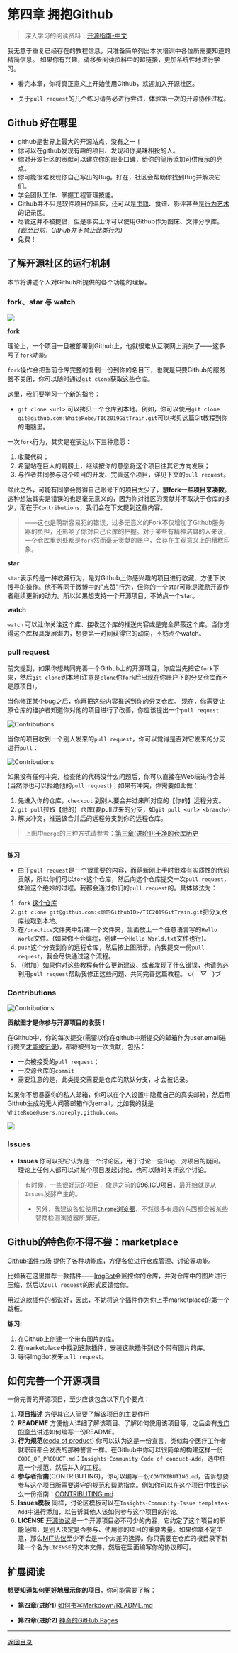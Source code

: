 # 第四章 拥抱Github

> 深入学习的阅读资料：[开源指南-中文](https://opensource.guide/zh-cn/)

我无意于重复已经存在的教程信息，只准备简单列出本次培训中各位所需要知道的精简信息。
如果你有兴趣，请移步阅读资料中的超链接，更加系统性地进行学习。

- 看完本章，你将真正意义上开始使用Github，欢迎加入开源社区。

- 关于`pull request`的几个练习请务必进行尝试，体验第一次的开源协作过程。

## Github 好在哪里

- github是世界上最大的开源站点，没有之一！
- 你可以在github发现有趣的项目、发现和你臭味相投的人。
- 你对开源社区的贡献可以建立你的职业口碑，给你的简历添加可供展示的亮点。
- 你可能很难发现你自己写出的Bug。好在，社区会帮助你找到Bug并解决它们。
- 学会团队工作、掌握工程管理技能。
- Github并不只是软件项目的温床，还可以是[书籍](https://github.com/exacity/deeplearningbook-chinese)、食谱、影评甚至是[行为艺术](https://github.com/kelseyhightower/nocode)的记录区。
- 尽管这并不被提倡，但是事实上你可以使用Github作为图床、文件分享库。*(截至目前，Github并不禁止此类行为)*
- 免费！

## 了解开源社区的运行机制

本节将讲述个人对Github所提供的各个功能的理解。

### fork、star 与 watch

![](/pic/GithubBar.jpg)

**fork**

理论上，一个项目一旦被部署到Github上，他就很难从互联网上消失了——这多亏了`fork`功能。

`fork`操作会把当前仓库完整的复制一份到你的名目下，也就是只要Github的服务器不关闭，你可以随时通过`git clone`获取这些仓库。

这里，我们要学习一个新的指令：

- `git clone <url>` 可以拷贝一个仓库到本地。例如，你可以使用`git clone git@github.com:WhiteRobe/TIC2019GitTrain.git`可以拷贝这篇Git教程到你的电脑里。

一次`fork`行为，其实是在表达以下三种意愿：

1. 收藏代码；
2. 希望站在巨人的肩膀上，继续按你的意愿将这个项目往其它方向发展；
3. 与作者共同参与这个项目的开发、完善这个项目，详见下文的`pull request`。

除此之外，可能有同学会觉得自己账号下的项目太少了，**想fork一些项目来凑数**。这种想法其实是错误的也是毫无意义的，因为你对社区的贡献并不取决于仓库的多少，而在于`Contributions`，我们会在下文提到这些内容。
> ——这也是萌新容易犯的错误，过多无意义的Fork不仅增加了Github服务器的负担，还影响了你对自己仓库的把握。对于某些有精神洁癖的人来说，一个仓库里到处都是`fork`然而毫无贡献的账户，会存在主观意义上的糟糕印象。

**star**

`star`表示的是一种收藏行为，是对Github上你感兴趣的项目进行收藏、方便下次搜寻的操作。他不等同于微博中的"点赞"行为，但你的一个star可能是激励开源作者继续更新的动力。所以如果想支持一个开源项目，不妨点一个star。

**watch**

`watch` 可以让你关注这个库、接收这个库的推送内容或是完全屏蔽这个库。当你觉得这个库极具发展潜力，想要第一时间获得它的动向，不妨点个watch。 

### pull request

前文提到，如果你想共同完善一个Github上的开源项目，你应当先把它`fork`下来，然后`git clone`到本地(注意是`clone`你`fork`后出现在你账户下的分叉仓库而不是原项目)。

当你修正某个bug之后，你再把这些内容推送到你的分叉仓库。
现在，你需要让原仓库的维护者知道你对他的项目进行了改善，你应该提出一个`pull request`:

![Contributions](/pic/PullRequestEntry.jpg)

当你的项目收到一个别人发来的`pull request`，你可以觉得是否对它发来的分支进行`pull`：

![Contributions](/pic/GithubPullRequest.jpg)

如果没有任何冲突，检查他的代码没什么问题后，你可以直接在Web端进行合并(当然你也可以拒绝他的`pull request`)；如果有冲突，你需要如此做：

1. 先进入你的仓库，`checkout` 到别人要合并过来所对应的【你的】远程分支。
2. `git pull`拉取【他的】仓库(要pull过来的分支，如`git pull <url> <branch>`)
3. 解决冲突，推送该合并后的远程分支到你的远程仓库。

> 上图中`merge`的三种方式请参考：[第三章(进阶1):干净的仓库历史](/articles/better_history.md)

---

**练习**

- 由于`pull request`是一个很重要的内容，而萌新刚上手时很难有实质性的代码贡献，所以你们可以`fork`这个仓库，然后向这个仓库提交一次`pull request`，体验这个绝妙的过程。我都会通过你们的`pull request`的。具体做法为：

1. `fork` [这个仓库](https://github.com/WhiteRobe/TIC2019GitTrain)
2. `git clone git@github.com:<你的GithubID>/TIC2019GitTrain.git`把分叉仓库拉取到本地。
3. 在`/practice`文件夹中新建一个文件夹，里面放上一个任意语言写的`Hello World`文件。(如果你不会编程，创建一个`Hello World.txt`文件也行)。
4. `push`这个分支到你的远程仓库，然后按上图所示，向我提交一份`pull request`，我会尽快通过这个流程。
5. （附加）如果你对这些教程有什么更新建议、或者发现了什么错误，也请务必利用`pull request`帮助我修正这些问题、共同完善这篇教程。 o(*￣▽￣*)ブ

### Contributions

![Contributions](/pic/Contributions.jpg)

**贡献图才是你参与开源项目的收获！**

在Github中，你的每次提交(需要以你在github中所提交的邮箱作为user.email进行提交[才能被记录](https://help.github.com/cn/articles/why-are-my-contributions-not-showing-up-on-my-profile))，都将被列为一次贡献，包括：

- 一次被接受的`pull request`；
- 一次源仓库的`commit`
- 需要注意的是，此类提交需要是仓库的默认分支，才会被记录。

如果你不想暴露你的私人邮箱，你可以在个人设置中隐藏自己的真实邮箱，然后用Github生成的无人问答邮箱作为email，比如我的就是`WhiteRobe@users.noreply.github.com`。

![](/pic/GithubEmailSetting.jpg)


### Issues

- **Issues** 你可以把它认为是一个讨论区，用于讨论一些Bug、对项目的疑问。理论上任何人都可以对某个项目发起讨论，也可以随时关闭这个讨论。

> 有时候，一些很好玩的项目，像是之前的[996.ICU项目](https://github.com/996icu/996.ICU)，最开始就是从`Issues`发酵产生的。
> 
> - 另外，我建议各位使用[`Chrome`浏览器](https://www.google.cn/intl/zh-CN/chrome/)，不然很多有趣的东西都会被某些智商检测浏览器所屏蔽。

## Github的特色你不得不尝：marketplace

[Github插件市场](https://github.com/marketplace)
提供了各种功能库，方便各位进行仓库管理、讨论等功能。

比如我在这里推荐一款插件——[ImgBot](https://github.com/marketplace/imgbot)会监控你的仓库，并对仓库中的图片进行压缩，然后以`pull request`的形式反馈给你。

用过这款插件的都说好，因此，不妨将这个插件作为你上手marketplace的第一个跳板。

**练习:**

1. 在Github上创建一个带有图片的库。
2. 在marketplace中找到这款插件，安装这款插件到这个带有图片的库。
3. 等待ImgBot发来`pull request`。


## 如何完善一个开源项目

一份完善的开源项目，至少应该包含以下几个要点：

1. **项目描述** 方便其它人简要了解该项目的主要作用
2. **READEME** 方便他人详细了解该项目、了解如何使用该项目等，之后会有[专门的章节](/articles/how_to_write_markdown.md)讲述如何编写一份README。
3. **行为规范**([code of product](https://opensource.guide/zh-cn/code-of-conduct/)) 你可以认为这是一份宣言，类似每个医疗工作者就职前都会发表的那种誓言一样。在Github中你可以很简单的构建这样一份`CODE_OF_PRODUCT.md`：`Insights`-`Community`-`Code of conduct-Add`，选中任意一个规范，然后并入的工程。
4. **参与者指南**(CONTRIBUTING)，你可以编写一份`CONTRIBUTING.md`，告诉想要参与这个项目所需要遵守的规范和帮助指南。例如你可以在这个项目中找到这么一份指南：[CONTRIBUTING.md](/.github/CONTRIBUTING.md)
5. **Issues模板** 同样，讨论区模板可以在`Insights`-`Community`-`Issue templates-Add`中进行添加，以告诉其他人该如何参与这个项目的讨论。
6. **LICENSE** [开源协议](https://help.github.com/en/articles/licensing-a-repository#disclaimer)是一个开源项目必不可少的内容，它约定了这个项目的职能范围，是别人决定是否参与、使用你的项目的重要考量。如果你拿不定主意，那么[MIT协议](/LICENSE)至少不会是一个太差的选择。你只需要在仓库的根目录下新建一个名为`LICENSE`的文本文件，然后在里面编写你的协议即可。

## 扩展阅读

**想要知道如何更好地展示你的项目**，你可能需要了解：

- **第四章(进阶1)** [如何书写Markdown/README.md](/articles/how_to_write_markdown.md)

- **第四章(进阶2)** [神奇的GitHub Pages](/articles/github_pages.md)

---

[返回目录](/README.md)
